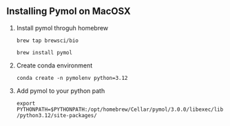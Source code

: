 ## Installing Pymol on MacOSX

1. Install pymol throguh homebrew
   
   ```brew tap brewsci/bio```
   
   ```brew install pymol```
3. Create conda environment
   
   ```conda create -n pymolenv python=3.12```
4. Add pymol to your python path
   
   ```export PYTHONPATH=$PYTHONPATH:/opt/homebrew/Cellar/pymol/3.0.0/libexec/lib/python3.12/site-packages/ ```



